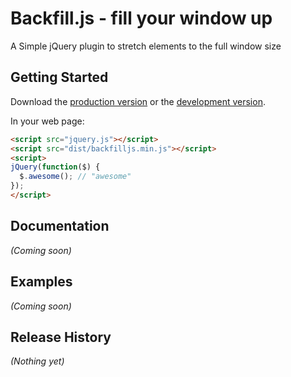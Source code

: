 # Backfill.js - fill your window up

A Simple jQuery plugin to stretch elements to the full window size

## Getting Started

Download the [production version][min] or the [development version][max].

[min]: https://raw.github.com/kojinkai/jquery-backfilljs/master/dist/jquery.backfilljs.min.js
[max]: https://raw.github.com/kojinkai/jquery-backfilljs/master/dist/jquery.backfilljs.js

In your web page:

```html
<script src="jquery.js"></script>
<script src="dist/backfilljs.min.js"></script>
<script>
jQuery(function($) {
  $.awesome(); // "awesome"
});
</script>
```

## Documentation
_(Coming soon)_

## Examples
_(Coming soon)_

## Release History
_(Nothing yet)_

